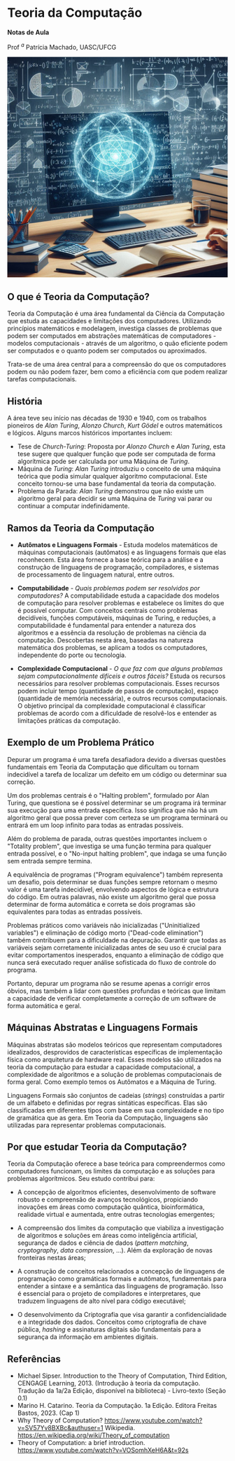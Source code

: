 
# Teoria da Computação

**Notas de Aula**

Prof $^a$ Patrícia Machado, UASC/UFCG

![width:200px](img/01-01.jpeg)

## O que é Teoria da Computação?

 Teoria da Computação é uma área fundamental da Ciência da Computação que estuda as capacidades e limitações dos computadores.  Utilizando princípios matemáticos e modelagem, investiga classes de problemas que podem ser computados em abstrações matemáticas de computadores - modelos computacionais - através de um algoritmo, o quão eficiente podem ser computados e o quanto podem ser computados ou aproximados.

Trata-se de uma área central para a compreensão do que os computadores podem ou não podem fazer, bem como a eficiência com que podem realizar tarefas computacionais. 

## História

A área teve seu início nas décadas de 1930 e 1940, com os trabalhos pioneiros de *Alan Turing*, *Alonzo Church*, *Kurt Gödel* e outros matemáticos e lógicos. Alguns marcos históricos importantes incluem:

* Tese de *Church-Turing*: Proposta por *Alonzo Church* e *Alan Turing*, esta tese sugere que qualquer função que pode ser computada de forma algorítmica pode ser calculada por uma Máquina de *Turing*.
* Máquina de *Turing*: *Alan Turing* introduziu o conceito de uma máquina teórica que podia simular qualquer algoritmo computacional. Este conceito tornou-se uma base fundamental da teoria da computação.
* Problema da Parada: *Alan Turing* demonstrou que não existe um algoritmo geral para decidir se uma Máquina de *Turing* vai parar ou continuar a computar indefinidamente.


## Ramos da Teoria da Computação

* **Autômatos e Linguagens Formais** - Estuda modelos matemáticos de máquinas computacionais (autômatos) e as linguagens formais que elas reconhecem. Esta área fornece a base teórica para a análise e a construção de linguagens de programação, compiladores, e sistemas de processamento de linguagem natural, entre outros.

* **Computabilidade** - *Quais problemas podem ser resolvidos por computadores?* A computabilidade estuda a capacidade dos modelos de computação para resolver problemas e estabelece os limites do que é possível computar. Com conceitos centrais como problemas decidíveis, funções computáveis, máquinas de Turing, e reduções, a computabilidade é fundamental para entender a natureza dos algoritmos e a essência da resolução de problemas na ciência da computação.
Descobertas nesta área, baseadas na natureza matemática dos problemas, se aplicam  a todos os computadores, independente do porte ou tecnologia.


* **Complexidade Computacional** - *O que faz com que alguns problemas sejam computacionalmente difíceis e outros fáceis?* Estuda os recursos necessários para resolver problemas computacionais. Esses recursos podem incluir tempo (quantidade de passos de computação), espaço (quantidade de memória necessária), e outros recursos computacionais. O objetivo principal da complexidade computacional é classificar problemas de acordo com a dificuldade de resolvê-los e entender as limitações práticas da computação. 

## Exemplo de um Problema Prático

Depurar um programa é uma tarefa desafiadora devido a diversas questões fundamentais em Teoria da Computação que dificultam ou tornam indecidível a tarefa de localizar um defeito em um código ou determinar sua correção. 

Um dos problemas centrais é o "Halting problem", formulado por Alan Turing, que questiona se é possível determinar se um programa irá terminar sua execução para uma entrada específica. Isso significa que não há um algoritmo geral que possa prever com certeza se um programa terminará ou entrará em um loop infinito para todas as entradas possíveis.

Além do problema de parada, outras questões importantes incluem o "Totality problem", que investiga se uma função termina para qualquer entrada possível, e o "No-input halting problem", que indaga se uma função sem entrada sempre termina. 

A equivalência de programas ("Program equivalence") também representa um desafio, pois determinar se duas funções sempre retornam o mesmo valor é uma tarefa indecidível, envolvendo aspectos de lógica e estrutura do código. Em outras palavras, não existe um algoritmo geral que possa determinar de forma automática e correta se dois programas são equivalentes para todas as entradas possíveis.

Problemas práticos como variáveis não inicializadas ("Uninitialized variables") e eliminação de código morto ("Dead-code elimination") também contribuem para a dificuldade na depuração. Garantir que todas as variáveis sejam corretamente inicializadas antes de seu uso é crucial para evitar comportamentos inesperados, enquanto a eliminação de código que nunca será executado requer análise sofisticada do fluxo de controle do programa.

Portanto, depurar um programa não se resume apenas a corrigir erros óbvios, mas também a lidar com questões profundas e teóricas que limitam a capacidade de verificar completamente a correção de um software de forma automática e geral.

## Máquinas Abstratas e Linguagens Formais

Máquinas abstratas são modelos teóricos que representam computadores idealizados, desprovidos de características específicas de implementação física como arquitetura de hardware real. Esses modelos são utilizados na teoria da computação para estudar a capacidade computacional, a complexidade de algoritmos e a solução de problemas computacionais de forma geral. Como exemplo temos os Autômatos e a Máquina de Turing.


Linguagens Formais são conjuntos de cadeias (*strings*) construídas a partir de um alfabeto e definidas por regras sintáticas específicas. Elas são classificadas em diferentes tipos com base em sua complexidade e no tipo de gramática que as gera. Em Teoria da Computação, linguagens são utilizadas para representar problemas computacionais.

## Por que estudar Teoria da Computação?

Teoria da Computação oferece a base teórica para compreendermos como computadores funcionam, os limites da computação e as soluções para problemas algorítmicos. Seu estudo contribui para:

* A concepção de algoritmos eficientes, desenvolvimento de software robusto e compreensão de avanços tecnológicos, propiciando inovações em áreas como computação quântica, bioinformática, realidade virtual e aumentada, entre outras tecnologias emergentes;

* A compreensão dos limites da computação que viabiliza a investigação de algoritmos e soluções em áreas como inteligência artificial, segurança de dados e ciência de dados (*pattern matching*, *cryptography*, *data compression*, ...). Além da exploração de novas fronteiras nestas áreas;

* A construção de conceitos relacionados a concepção de linguagens de programação como gramáticas formais e autômatos, fundamentais para entender a sintaxe e a semântica das linguagens de programação. Isso é essencial para o projeto de compiladores e interpretares, que traduzem linguagens de alto nível para código executável;

* O desenvolvimento da Criptografia que visa  garantir a confidencialidade e a integridade dos dados. Conceitos como criptografia de chave pública, *hashing* e assinaturas digitais são fundamentais para a segurança da informação em ambientes digitais.

<!--
A Teoria da Computação não é apenas um campo teórico; ela tem muitas aplicações práticas, como:

* **Compiladores**: Utilizam teorias de linguagens formais para traduzir código fonte em código executável.
* **Criptografia**: Baseia-se em problemas de complexidade computacional para criar sistemas seguros.
* **Inteligência Artificial**: Beneficia-se da teoria da computação para desenvolver algoritmos de aprendizado e otimização.

Além disso, pesquisas contínuas têm impulsionado avanços em áreas como a computação quântica, que promete resolver certos problemas muito mais rapidamente do que os computadores clássicos.
-->

## Referências

* Michael Sipser. Introduction to the Theory of Computation, Third Edition, CENGAGE Learning, 2013. (Introdução à teoria da computação. Tradução da 1a/2a Edição, disponível na biblioteca) - Livro-texto (Seção 0.1)
* Marino H. Catarino. Teoria da Computação. 1a Edição. Editora Freitas Bastos, 2023. (Cap 1)
* Why Theory of Computation? https://www.youtube.com/watch?v=SV57Yv8BXBc&authuser=1
Wikipedia. https://en.wikipedia.org/wiki/Theory_of_computation
* Theory of Computation: a brief introduction. https://www.youtube.com/watch?v=VOSomhXeH6A&t=92s


